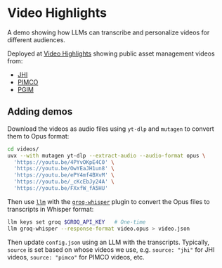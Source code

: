 # Video Highlights

A demo showing how LLMs can transcribe and personalize videos for different audiences.

Deployed at [Video Highlights](https://sanand0.github.io/videohighlights/) showing public asset management videos from:

- [JHI](https://sanand0.github.io/videohighlights/#jhi)
- [PIMCO](https://sanand0.github.io/videohighlights/#pimco)
- [PGIM](https://sanand0.github.io/videohighlights/#pgim)

## Adding demos

Download the videos as audio files using `yt-dlp` and `mutagen` to convert them to Opus format:

```bash
cd videos/
uvx --with mutagen yt-dlp --extract-audio --audio-format opus \
  'https://youtu.be/4PYvOKpE4C0' \
  'https://youtu.be/OwYEaJH1un8' \
  'https://youtu.be/ePY4mf4BXvM' \
  'https://youtu.be/_cKcEbJy24A' \
  'https://youtu.be/FXxfW_fA5HU'
```

Then use [`llm`](https://llm.datasette.io/) with the [`groq-whisper`](https://github.com/simonw/llm-groq-whisper) plugin to convert the Opus files to transcripts in Whisper format:

```bash
llm keys set groq $GROQ_API_KEY   # One-time
llm groq-whisper --response-format video.opus > video.json
```

Then update `config.json` using an LLM with the transcripts. Typically, `source` is set based on whose videos we use, e.g. `source: "jhi"` for JHI videos, `source: "pimco"` for PIMCO videos, etc.
